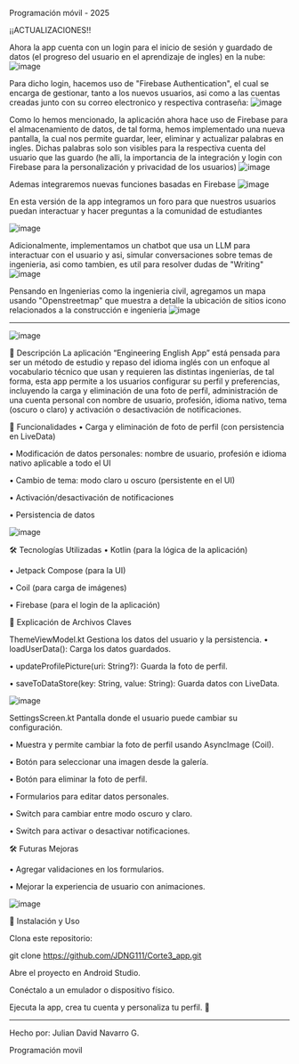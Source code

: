 Programación móvil - 2025

¡¡ACTUALIZACIONES!!

Ahora la app cuenta con un login para el inicio de sesión y guardado de datos (el progreso del usuario en el aprendizaje de ingles) en la nube:
![image](https://github.com/user-attachments/assets/0dca6a01-f593-4090-a656-ee409748cb52)

Para dicho login, hacemos uso de "Firebase Authentication", el cual se encarga de gestionar, tanto a los nuevos usuarios, asi como a las cuentas creadas junto con su correo electronico y respectiva contraseña:
![image](https://github.com/user-attachments/assets/78ca3869-140e-494c-9770-7881c7cd9e37)

Como lo hemos mencionado, la aplicación ahora hace uso de Firebase para el almacenamiento de datos, de tal forma, hemos implementado una nueva pantalla, la cual nos permite guardar, leer, eliminar y actualizar palabras en ingles.
Dichas palabras solo son visibles para la respectiva cuenta del usuario que las guardo (he alli, la importancia de la integración y login con Firebase para la personalización y privacidad de los usuarios)
![image](https://github.com/user-attachments/assets/b037d5b8-395b-4188-a853-8e10f99c4d05)

Ademas integraremos nuevas funciones basadas en Firebase
![image](https://github.com/user-attachments/assets/ab9f85ef-3c21-4dc6-be77-576f3791a285)



En esta versión de la app integramos un foro para que nuestros usuarios puedan interactuar y hacer preguntas a la comunidad de estudiantes

![image](https://github.com/user-attachments/assets/35027915-a0aa-4685-b83b-9b66bb53549f)


Adicionalmente, implementamos un chatbot que usa un LLM para interactuar con el usuario y asi, simular conversaciones sobre temas de ingenieria, asi como tambien, es util para resolver dudas de "Writing"
![image](https://github.com/user-attachments/assets/16e4fc6c-f796-4ad4-b9c8-c5ffb42b4b8d)




Pensando en Ingenierias como la ingenieria civil, agregamos un mapa usando "Openstreetmap" que muestra a detalle la ubicación de sitios icono relacionados a la construcción e ingenieria
![image](https://github.com/user-attachments/assets/b76e39bd-cc30-47d6-aa35-48fe1f98b5d2)




________________________________________
![image](https://github.com/user-attachments/assets/2135cf55-21eb-44d4-802d-fe2c6e87fd31)
 
📌 Descripción
La aplicación “Engineering English App” está pensada para ser un método de estudio y repaso del idioma inglés con un enfoque al vocabulario técnico que usan y requieren las distintas ingenierías, de tal forma, esta app permite a los usuarios configurar su perfil y preferencias, incluyendo la carga y eliminación de una foto de perfil, administración de una cuenta personal con nombre de usuario, profesión, idioma nativo, tema (oscuro o claro) y activación o desactivación de notificaciones.

🚀 Funcionalidades
•	Carga y eliminación de foto de perfil (con persistencia en LiveData)

•	Modificación de datos personales: nombre de usuario, profesión e idioma nativo aplicable a todo el UI

•	Cambio de tema: modo claro u oscuro (persistente en el UI)

•	Activación/desactivación de notificaciones

•	Persistencia de datos 

![image](https://github.com/user-attachments/assets/004dc937-a965-44e7-a248-4240819296e9)


🛠️ Tecnologías Utilizadas
•	Kotlin (para la lógica de la aplicación)

•	Jetpack Compose (para la UI)

•	Coil (para carga de imágenes)

• Firebase (para el login de la aplicación)

📜 Explicación de Archivos Claves

ThemeViewModel.kt
Gestiona los datos del usuario y la persistencia.
•	loadUserData(): Carga los datos guardados.

•	updateProfilePicture(uri: String?): Guarda la foto de perfil.

•	saveToDataStore(key: String, value: String): Guarda datos con LiveData.

![image](https://github.com/user-attachments/assets/2c803678-8922-4c31-b58d-905fc89b7b18)
 
SettingsScreen.kt
Pantalla donde el usuario puede cambiar su configuración.

•	Muestra y permite cambiar la foto de perfil usando AsyncImage (Coil).

•	Botón para seleccionar una imagen desde la galería.

•	Botón para eliminar la foto de perfil.

•	Formularios para editar datos personales.

•	Switch para cambiar entre modo oscuro y claro.

•	Switch para activar o desactivar notificaciones.
 
🛠️ Futuras Mejoras

•	Agregar validaciones en los formularios.

•	Mejorar la experiencia de usuario con animaciones.

 ![image](https://github.com/user-attachments/assets/7359a919-e68e-44fe-afe0-fd1f31441bb2)

🙌 Instalación y Uso

Clona este repositorio:

git clone https://github.com/JDNG111/Corte3_app.git

Abre el proyecto en Android Studio.

Conéctalo a un emulador o dispositivo físico.

Ejecuta la app, crea tu cuenta y personaliza tu perfil. 🎨

________________________________________
Hecho por:
Julian David Navarro G.

Programación movil
